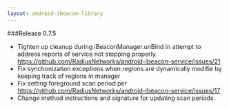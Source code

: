 ```yaml
---
layout: android-ibeacon-library
---
```



###Release 0.7.5

* Tighten up cleanup during iBeaconManager.unBind in attempt to address reports of service not stopping properly. https://github.com/RadiusNetworks/android-ibeacon-service/issues/21
* Fix synchonization exceptions when regions are dynamically modifie by keeping track of regions in manager
* Fix setting foreground scan period per https://github.com/RadiusNetworks/android-ibeacon-service/issues/17
* Change method instructions and signature for updating scan periods.
